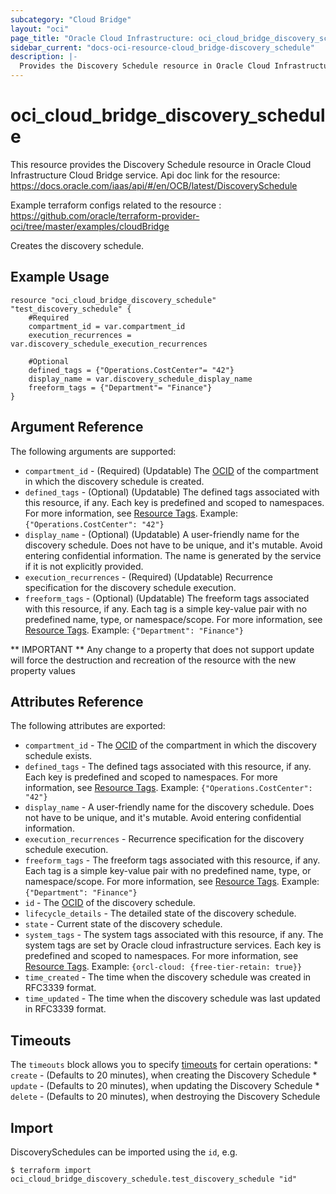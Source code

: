 ```yaml
---
subcategory: "Cloud Bridge"
layout: "oci"
page_title: "Oracle Cloud Infrastructure: oci_cloud_bridge_discovery_schedule"
sidebar_current: "docs-oci-resource-cloud_bridge-discovery_schedule"
description: |-
  Provides the Discovery Schedule resource in Oracle Cloud Infrastructure Cloud Bridge service
---
```


# oci_cloud_bridge_discovery_schedule
This resource provides the Discovery Schedule resource in Oracle Cloud Infrastructure Cloud Bridge service.
Api doc link for the resource: https://docs.oracle.com/iaas/api/#/en/OCB/latest/DiscoverySchedule

Example terraform configs related to the resource : https://github.com/oracle/terraform-provider-oci/tree/master/examples/cloudBridge

Creates the discovery schedule.

## Example Usage

```hcl
resource "oci_cloud_bridge_discovery_schedule" "test_discovery_schedule" {
	#Required
	compartment_id = var.compartment_id
	execution_recurrences = var.discovery_schedule_execution_recurrences

	#Optional
	defined_tags = {"Operations.CostCenter"= "42"}
	display_name = var.discovery_schedule_display_name
	freeform_tags = {"Department"= "Finance"}
}
```

## Argument Reference

The following arguments are supported:

* `compartment_id` - (Required) (Updatable) The [OCID](https://docs.cloud.oracle.com/iaas/Content/General/Concepts/identifiers.htm) of the compartment in which the discovery schedule is created.
* `defined_tags` - (Optional) (Updatable) The defined tags associated with this resource, if any. Each key is predefined and scoped to namespaces. For more information, see [Resource Tags](https://docs.cloud.oracle.com/iaas/Content/General/Concepts/resourcetags.htm). Example: `{"Operations.CostCenter": "42"}` 
* `display_name` - (Optional) (Updatable) A user-friendly name for the discovery schedule. Does not have to be unique, and it's mutable. Avoid entering confidential information. The name is generated by the service if it is not explicitly provided. 
* `execution_recurrences` - (Required) (Updatable) Recurrence specification for the discovery schedule execution.
* `freeform_tags` - (Optional) (Updatable) The freeform tags associated with this resource, if any. Each tag is a simple key-value pair with no predefined name, type, or namespace/scope. For more information, see [Resource Tags](https://docs.cloud.oracle.com/iaas/Content/General/Concepts/resourcetags.htm). Example: `{"Department": "Finance"}` 


** IMPORTANT **
Any change to a property that does not support update will force the destruction and recreation of the resource with the new property values

## Attributes Reference

The following attributes are exported:

* `compartment_id` - The [OCID](https://docs.cloud.oracle.com/iaas/Content/General/Concepts/identifiers.htm) of the compartment in which the discovery schedule exists.
* `defined_tags` - The defined tags associated with this resource, if any. Each key is predefined and scoped to namespaces. For more information, see [Resource Tags](https://docs.cloud.oracle.com/iaas/Content/General/Concepts/resourcetags.htm). Example: `{"Operations.CostCenter": "42"}` 
* `display_name` - A user-friendly name for the discovery schedule. Does not have to be unique, and it's mutable. Avoid entering confidential information. 
* `execution_recurrences` - Recurrence specification for the discovery schedule execution.
* `freeform_tags` - The freeform tags associated with this resource, if any. Each tag is a simple key-value pair with no predefined name, type, or namespace/scope. For more information, see [Resource Tags](https://docs.cloud.oracle.com/iaas/Content/General/Concepts/resourcetags.htm). Example: `{"Department": "Finance"}` 
* `id` - The [OCID](https://docs.cloud.oracle.com/iaas/Content/General/Concepts/identifiers.htm) of the discovery schedule.
* `lifecycle_details` - The detailed state of the discovery schedule.
* `state` - Current state of the discovery schedule.
* `system_tags` - The system tags associated with this resource, if any. The system tags are set by Oracle cloud infrastructure services. Each key is predefined and scoped to namespaces. For more information, see [Resource Tags](https://docs.cloud.oracle.com/iaas/Content/General/Concepts/resourcetags.htm). Example: `{orcl-cloud: {free-tier-retain: true}}` 
* `time_created` - The time when the discovery schedule was created in RFC3339 format.
* `time_updated` - The time when the discovery schedule was last updated in RFC3339 format.

## Timeouts

The `timeouts` block allows you to specify [timeouts](https://registry.terraform.io/providers/oracle/oci/latest/docs/guides/changing_timeouts) for certain operations:
	* `create` - (Defaults to 20 minutes), when creating the Discovery Schedule
	* `update` - (Defaults to 20 minutes), when updating the Discovery Schedule
	* `delete` - (Defaults to 20 minutes), when destroying the Discovery Schedule


## Import

DiscoverySchedules can be imported using the `id`, e.g.

```
$ terraform import oci_cloud_bridge_discovery_schedule.test_discovery_schedule "id"
```

